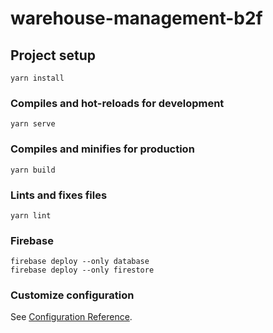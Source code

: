 # warehouse-management-b2f

## Project setup

```
yarn install
```

### Compiles and hot-reloads for development

```
yarn serve
```

### Compiles and minifies for production

```
yarn build
```

### Lints and fixes files

```
yarn lint
```

### Firebase

```
firebase deploy --only database
firebase deploy --only firestore
```

### Customize configuration

See [Configuration Reference](https://cli.vuejs.org/config/).
